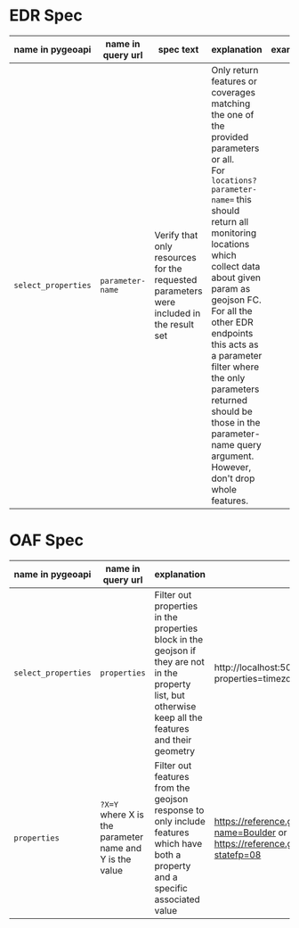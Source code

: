 # EDR Spec

| name in pygeoapi    | name in query url | spec text                                                                               | explanation                                                                                                                                                                                                                                                                                                                                                                                                                  | example |
| ------------------- | ----------------- | --------------------------------------------------------------------------------------- | ---------------------------------------------------------------------------------------------------------------------------------------------------------------------------------------------------------------------------------------------------------------------------------------------------------------------------------------------------------------------------------------------------------------------------- | ------- |
| `select_properties` | `parameter-name`  | Verify that only resources for the requested parameters were included in the result set | Only return features or coverages matching the one of the provided parameters or all. <br> For `locations?parameter-name=` this should return all monitoring locations which collect data about given param as geojson FC. <br> For all the other EDR endpoints this acts as a parameter filter where the only parameters returned should be those in the parameter-name query argument. However, don't drop whole features. |         |

# OAF Spec

| name in pygeoapi    | name in query url                                       | explanation                                                                                                                                               | example                                                                                                                                        |
| ------------------- | ------------------------------------------------------- | --------------------------------------------------------------------------------------------------------------------------------------------------------- | ---------------------------------------------------------------------------------------------------------------------------------------------- |
| `select_properties` | `properties`                                            | Filter out properties in the properties block in the geojson if they are not in the property list, but otherwise keep all the features and their geometry | http://localhost:5000/collections/rise-edr/items?properties=timezoneOffset                                                                     |
| `properties`        | `?X=Y` where X is the parameter name and Y is the value | Filter out features from the geojson response to only include features which have both a property and a specific associated value                         | https://reference.geoconnex.us/collections/counties/items?name=Boulder or https://reference.geoconnex.us/collections/counties/items?statefp=08 |
